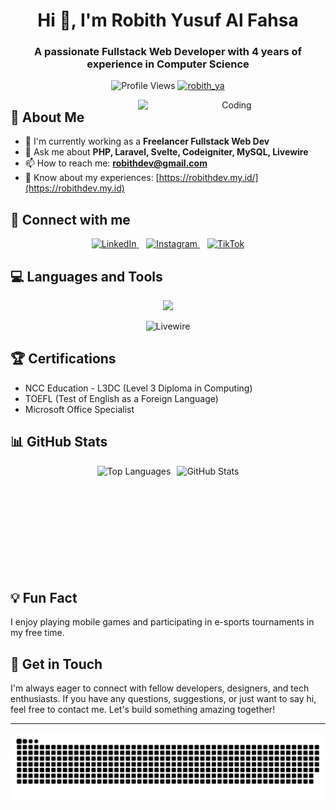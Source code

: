 <h1 align="center">Hi 👋, I'm Robith Yusuf Al Fahsa</h1>
<h3 align="center">A passionate Fullstack Web Developer with 4 years of experience in Computer Science</h3>

<p align="center">
  <img src="https://komarev.com/ghpvc/?username=robithyusuf&label=Profile%20views&color=0e75b6&style=flat" alt="Profile Views" />
  <a href="https://instagram.com/robith_ya" target="blank">
    <img src="https://img.shields.io/badge/Instagram-E4405F?style=for-the-badge&logo=instagram&logoColor=white" alt="robith_ya" />
  </a>
</p>

<div align="center">
  <img align="right" alt="Coding" width="300" src="https://cdn.dribbble.com/users/1162077/screenshots/3848914/programmer.gif">
</div>

## 🚀 About Me

- 🔭 I'm currently working as a **Freelancer Fullstack Web Dev**
- 💬 Ask me about **PHP, Laravel, Svelte, Codeigniter, MySQL, Livewire**
- 📫 How to reach me: **robithdev@gmail.com**
- 📄 Know about my experiences: [https://robithdev.my.id/](https://robithdev.my.id)

## 🔗 Connect with me

<p align="center">
  <a href="https://linkedin.com/in/robithyusuf/" target="_blank">
    <img src="https://skillicons.dev/icons?i=linkedin" alt="LinkedIn" />
  </a>
  &nbsp;&nbsp;
  <a href="https://instagram.com/robith_ya" target="_blank">
    <img src="https://skillicons.dev/icons?i=instagram" alt="Instagram" />
  </a>
  &nbsp;&nbsp;
  <a href="https://www.tiktok.com/@robithdev" target="_blank">
    <img src="https://img.shields.io/badge/TikTok-000000?style=for-the-badge&logo=tiktok&logoColor=white" alt="TikTok" height="32" />
  </a>
</p>

## 💻 Languages and Tools

<p align="center">
  <a href="https://skillicons.dev">
    <img src="https://skillicons.dev/icons?i=php,laravel,js,html,css,bootstrap,tailwind,mysql,git,ps,react,vue,svelte&theme=light&perline=13" />
  </a>
</p>
<p align="center">
  <img src="https://img.shields.io/badge/Livewire-FB70A9?style=for-the-badge&logo=livewire&logoColor=white" alt="Livewire" />
</p>

## 🏆 Certifications

- NCC Education - L3DC (Level 3 Diploma in Computing)
- TOEFL (Test of English as a Foreign Language)
- Microsoft Office Specialist

## 📊 GitHub Stats

<div align="center" style="display: flex; justify-content: center; gap: 10px;">
  <img src="https://github-readme-stats.vercel.app/api/top-langs?username=RobithYusuf&show_icons=true&locale=en&layout=compact&theme=dracula" alt="Top Languages" height="170" />
  <img src="https://github-readme-stats.vercel.app/api?username=RobithYusuf&show_icons=true&locale=en&theme=dracula" alt="GitHub Stats" height="170" />
</div>

## 💡 Fun Fact

I enjoy playing mobile games and participating in e-sports tournaments in my free time.

## 📧 Get in Touch

I'm always eager to connect with fellow developers, designers, and tech enthusiasts. If you have any questions, suggestions, or just want to say hi, feel free to contact me. Let's build something amazing together!

---

<!-- Snake animation -->
<div align="center">
  <img src="https://raw.githubusercontent.com/platane/platane/output/github-contribution-grid-snake-dark.svg" alt="Snake animation" />
</div>
